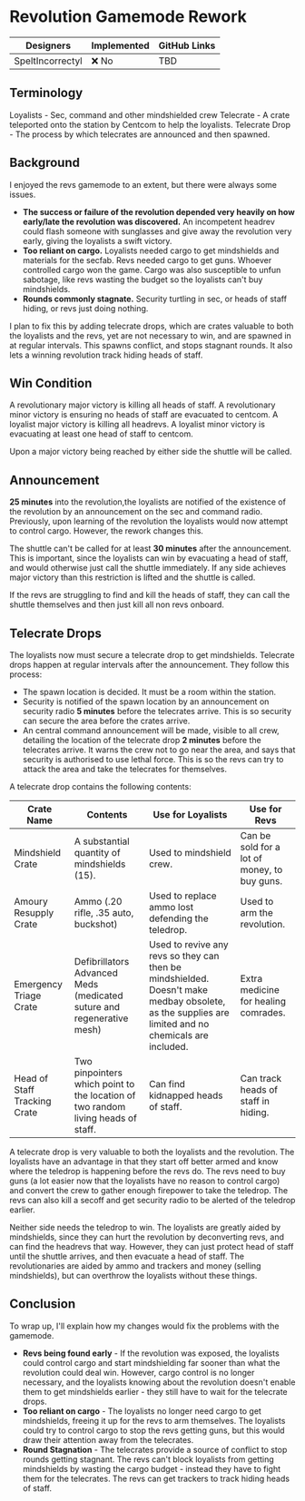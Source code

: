 # Revolution Gamemode Rework

| Designers | Implemented | GitHub Links |
|---|---|---|
| SpeltIncorrectyl | :x: No | TBD |
## Terminology
Loyalists - Sec, command and other mindshielded crew
Telecrate - A crate teleported onto the station by Centcom to help the loyalists.
Telecrate Drop - The process by which telecrates are announced and then spawned.
## Background
I enjoyed the revs gamemode to an extent, but there were always some issues.
* **The success or failure of the revolution depended very heavily on how early/late the revolution was discovered.** An incompetent headrev could flash someone with sunglasses and give away the revolution very early, giving the loyalists a swift victory.
* **Too reliant on cargo.** Loyalists needed cargo to get mindshields and materials for the secfab. Revs needed cargo to get guns. Whoever controlled cargo won the game. Cargo was also susceptible to unfun sabotage, like revs wasting the budget so the loyalists can't buy mindshields.
* **Rounds commonly stagnate.** Security turtling in sec, or heads of staff hiding, or revs just doing nothing.

I plan to fix this by adding telecrate drops, which are crates valuable to both the loyalists and the revs, yet are not necessary to win, and are spawned in at regular intervals. This spawns conflict, and stops stagnant rounds. It also lets a winning revolution track hiding heads of staff.
## Win Condition
A revolutionary major victory is killing all heads of staff.
A revolutionary minor victory is ensuring no heads of staff are evacuated to centcom.
A loyalist major victory is killing all headrevs.
A loyalist minor victory is evacuating at least one head of staff to centcom.

Upon a major victory being reached by either side the shuttle will be called.
## Announcement
**25 minutes** into the revolution,the loyalists are notified of the existence of the revolution by an announcement on the sec and command radio. Previously, upon learning of the revolution the loyalists would now attempt to control cargo. However, the rework changes this.

The shuttle can't be called for at least **30 minutes** after the announcement. This is important, since the loyalists can win by evacuating a head of staff, and would otherwise just call the shuttle immediately. If any side achieves major victory than this restriction is lifted and the shuttle is called.

If the revs are struggling to find and kill the heads of staff, they can call the shuttle themselves and then just kill all non revs onboard.
## Telecrate Drops
The loyalists now must secure a telecrate drop to get mindshields. Telecrate drops happen at regular intervals after the announcement. They follow this process:
* The spawn location is decided. It must be a room within the station.
* Security is notified of the spawn location by an announcement on security radio **5 minutes** before the telecrates arrive. This is so security can secure the area before the crates arrive.
* An central command announcement will be made, visible to all crew, detailing the location of the telecrate drop **2 minutes** before the telecrates arrive. It warns the crew not to go near the area, and says that security is authorised to use lethal force. This is so the revs can try to attack the area and take the telecrates for themselves.

A telecrate drop contains the following contents:

| Crate Name | Contents | Use for Loyalists | Use for Revs |
| ---- | ---- | ---- | ---- |
| Mindshield Crate | A substantial quantity of mindshields (15). | Used to mindshield crew. | Can be sold for a lot of money, to buy guns. |
| Amoury Resupply Crate | Ammo (.20 rifle, .35 auto, buckshot) | Used to replace ammo lost defending the teledrop. | Used to arm the revolution. |
| Emergency Triage Crate | Defibrillators<br>Advanced Meds (medicated suture and regenerative mesh) | Used to revive any revs so they can then be mindshielded. Doesn't make medbay obsolete, as the supplies are limited and no chemicals are included. | Extra medicine for healing comrades. |
| Head of Staff Tracking Crate | Two pinpointers which point to the location of two random living heads of staff. | Can find kidnapped heads of staff. | Can track heads of staff in hiding. |
A telecrate drop is very valuable to both the loyalists and the revolution. The loyalists have an advantage in that they start off better armed and know where the teledrop is happening before the revs do. The revs need to buy guns (a lot easier now that the loyalists have no reason to control cargo) and convert the crew to gather enough firepower to take the teledrop. The revs can also kill a secoff and get security radio to be alerted of the teledrop earlier.

Neither side needs the teledrop to win. 
The loyalists are greatly aided by mindshields, since they can hurt the revolution by deconverting revs, and can find the headrevs that way. However, they can just protect head of staff until the shuttle arrives, and then evacuate a head of staff.
The revolutionaries are aided by ammo and trackers and money (selling mindshields), but can overthrow the loyalists without these things.

## Conclusion
To wrap up, I'll explain how my changes would fix the problems with the gamemode.
* **Revs being found early** - If the revolution was exposed, the loyalists could control cargo and start mindshielding far sooner than what the revolution could deal win. However, cargo control is no longer necessary, and the loyalists knowing about the revolution doesn't enable them to get mindshields earlier - they still have to wait for the telecrate drops.
* **Too reliant on cargo** - The loyalists no longer need cargo to get mindshields, freeing it up for the revs to arm themselves. The loyalists could try to control cargo to stop the revs getting guns, but this would draw their attention away from the telecrates.
* **Round Stagnation** - The telecrates provide a source of conflict to stop rounds getting stagnant. The revs can't block loyalists from getting mindshields by wasting the cargo budget - instead they have to fight them for the telecrates. The revs can get trackers to track hiding heads of staff.
